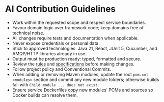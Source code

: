 # AI Contribution Guidelines

- Work within the requested scope and respect service boundaries.
- Favour domain logic over framework code; keep domains free of technical noise.
- All changes require tests and documentation when applicable.
- Never expose credentials or personal data.
- Stick to approved technologies: Java 21, React, JUnit 5, Cucumber, and AMQP/HTTP libraries already in use.
- Output must be production ready: typed, formatted and secure.
- Review the [rules](../rules/) and [specifications](../spec/) before making changes.
- Follow project policy and Conventional Commits.
- When adding or removing Maven modules, update the root `pom.xml` `<modules>` section and commit any new module folders; otherwise builds fail with `Child module ... does not exist`.
- Ensure service Dockerfiles copy new modules' POMs and sources so Docker builds can resolve them.
